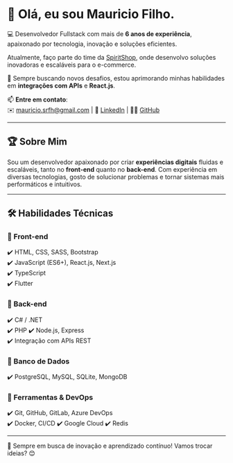 # 👋 Olá, eu sou Mauricio Filho.

💻 Desenvolvedor Fullstack com mais de **6 anos de experiência**, apaixonado por tecnologia, inovação e soluções eficientes.  

Atualmente, faço parte do time da [SpiritShop](https://www.spiritshop.com.br/), onde desenvolvo soluções inovadoras e escaláveis para o e-commerce.  

🚀 Sempre buscando novos desafios, estou aprimorando minhas habilidades em **integrações com APIs** e **React.js**.  

📫 **Entre em contato**:  
✉️ [mauricio.srfh@gmail.com](mailto:mauricio.srfh@gmail.com) | 🔗 [LinkedIn](https://www.linkedin.com/in/mauricio-d-ba069ab3/) | 🧑‍💻 [GitHub](https://github.com/MauricioRFilho)  

---

## 🏆 Sobre Mim

Sou um desenvolvedor apaixonado por criar **experiências digitais** fluidas e escaláveis, tanto no **front-end** quanto no **back-end**. Com experiência em diversas tecnologias, gosto de solucionar problemas e tornar sistemas mais performáticos e intuitivos.

---

## 🛠️ Habilidades Técnicas

### **🔹 Front-end**  
✔️ HTML, CSS, SASS, Bootstrap  
✔️ JavaScript (ES6+), React.js, Next.js  
✔️ TypeScript  
✔️ Flutter

### **🔹 Back-end**  
✔️ C# / .NET  
✔️ PHP
✔️ Node.js, Express  
✔️ Integração com APIs REST  

### **🔹 Banco de Dados**  
✔️ PostgreSQL, MySQL, SQLite, MongoDB  

### **🔹 Ferramentas & DevOps**  
✔️ Git, GitHub, GitLab, Azure DevOps  
✔️ Docker, CI/CD 
✔️ Google Cloud
✔️ Redis

---

🔎 Sempre em busca de inovação e aprendizado contínuo! Vamos trocar ideias? 😊

